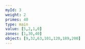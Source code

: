 ```yaml
---
myId: 3
weight: 2
primes: 40
type: main
value: [5,2,1,0]
zones: [1,30,40]
object: [9,32,63,101,120,189,200]
---
```

